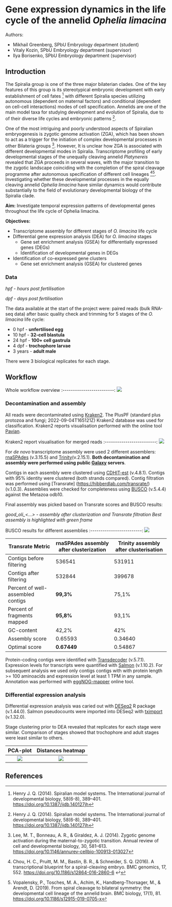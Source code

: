 # Gene expression dynamics in the life cycle of the annelid *Ophelia limacina*

Authors: 

- Mikhail Greenberg, SPbU Embryology department (student)
- Vitaly Kozin, SPbU Embryology department (supervisor)
- Ilya Borisenko, SPbU Embryology department (supervisor)

## Introduction
The Spiralia group is one of the three major bilaterian clades. One of the key features of this group is its stereotypical embryonic development with early establishment of cell fates [^1] with different Spiralia species utilizing autonomous (dependent on maternal factors) and conditional (dependent on cell-cell interactions) modes of cell specification. Annelids are one of the main model taxa for studying development and evolution of Spiralia, due to of their diverse life cycles and embryonic patterns [^1].

One of the most intriguing and poorly understood aspects of Spiralian embryogenesis is zygotic genome activation (ZGA), which has been shown to act as a trigger for the initiation of complex developmental processes in other Bilateria groups [^2]. However, It is unclear how ZGA is associated with different developmental modes in Spiralia. Transcriptome profiling of early developmental stages of the unequally cleaving annelid *Platynereis* revealed that ZGA proceeds in several waves, with the major transition to the zygotic landscape coinciding with the completion of the spiral cleavage programme after autonomous specification of different cell lineages [^3][^4]. Investigating whether these developmental processes in the equally cleaving annelid *Ophelia limacina* have similar dynamics would contribute substantially to the field of evolutionary developmental biology of the Spiralia clade.

**Aim:** Investigate temporal expression patterns of developmental genes throughout the life cycle of Ophelia limacina.

**Objectives:**  
* Transcriptome assembly for different stages of *O. limacina* life cycle
* Differential gene expression analysis (DEA) for *O. limacina* stages
	* Gene set enrichment analysis (GSEA) for differentially expressed genes (DEGs)
	* Identification of developmental genes in DEGs
* Identification of co-expressed gene clusters
  * Gene set enrichment analysis (GSEA) for clustered genes

### Data
*hpf - hours post fertilisation*

*dpf - days post fertilisation*

The data available at the start of the project were: paired reads (bulk RNA-seq data) after basic quality check and trimming for 5 stages of the *O. limacina* life cycle: 

- 0 hpf - **unfertilised egg**
- 10 hpf - **32-cell blastula**
- 24 hpf - **100+ cell gastrula**
- 4 dpf - **trochophore larvae**
- 3 years - **adult male**

There were 3 biological replicates for each stage. 

## Workflow
Whole workflow overview
:-------------------------:
![](pics/workflow.png)

### Decontamination and assembly

All reads were decontaminated using [Kraken2](https://github.com/DerrickWood/kraken2). The PlusPF (standard plus protozoa and fungi; 2022-09-04T165121Z) Kraken2 database was used for classification. Kraken2 reports visualisation performed with the online tool [Pavian](https://fbreitwieser.shinyapps.io/pavian/).

Kraken2 report visualisation for merged reads
:-------------------------:
![](pics/kraken2_results.png) 

For *de novo* transcriptome assembly were used 2 different assemblers: [rnaSPAdes](https://cab.spbu.ru/software/rnaspades/) (v.3.15.5) and [Trinity](https://github.com/trinityrnaseq/)(v.2.15.1). **Both decontamination and assembly were performed using public [Galaxy](https://github.com/galaxyproject) servers**.

Contigs in each assembly were clustered using [CDHIT-est](https://github.com/weizhongli/cdhit) (v.4.8.1). Contigs with 95% identity were clustered (both strands compared). Contig filtration was performed using [Transrate] (https://hibberdlab.com/transrate/) (v.1.0.3). Assemblies were checked for completeness using [BUSCO](https://gitlab.com/ezlab/busco) (v.5.4.4) against the Metazoa odb10. 

Final assembly was picked based on Transrate scores and BUSCO results:

*good_oli_<...> - assembly after clusterization and Transrate filtration*
*Best assembly is highlighted with green frame*

BUSCO results for different assemblies
:-------------------------:
![](pics/busco_results.pmg.png) 

| Transrate Metric | rnaSPAdes assembly after clusterization | Trinity assembly after clusterisation |
|---|---|---|
| Contigs before filtering | 536541 | 531911 |
| Contigs after filtering | 532844 | 399678 |
| Percent of well-assembled contigs | **99,3%** | 75,1% |
| Percent of fragments mapped | **95,8%** | 93,1% |
| GC-content | 42,2% | 42% |
| Assembly score | 0.65593 | 0.34640 |
| Optimal score | **0.67449** | 0.54867  | there are my picture and table

Protein-coding contigs were identified with [Transdecoder](https://github.com/TransDecoder/) (v.5.7.1). Expression levels for transcripts were quantified with [Salmon](https://github.com/COMBINE-lab/salmon) (v.1.10.2). For subsequent analysis we used only contigs contigs with with protein length >= 100 aminoacids and expression level at least 1 TPM in any sample. Annotation was performed with [eggNOG-mapper](http://eggnog-mapper.embl.de/) online tool. 

### Differential expression analysis

Differential expression analysis was caried out with [DESeq2](https://bioconductor.org/packages/release/bioc/html/DESeq2.html) R package (v.1.44.0). Salmon pseudocounts were imported into DESeq2 with [tximport](https://bioconductor.org/packages/release/bioc/html/tximport.html) (v.1.32.0). 

Stage clustering prior to DEA revealed that replicates for each stage were similar. Comparison of stages showed that trochophore and adult stages were least similar to others.

PCA-plot | Distances heatmap
:-------------------------:|:-------------------------:
![](pics/PCA_stages.png)   | ![](pics/distances_stages.png)




## References
[^1]: Henry J. Q. (2014). Spiralian model systems. The International journal of developmental biology, 58(6-8), 389–401. https://doi.org/10.1387/ijdb.140127jh
[^2]: Lee, M. T., Bonneau, A. R., & Giraldez, A. J. (2014). Zygotic genome activation during the maternal-to-zygotic transition. Annual review of cell and developmental biology, 30, 581–613. https://doi.org/10.1146/annurev-cellbio-100913-013027
[^3]: Chou, H. C., Pruitt, M. M., Bastin, B. R., & Schneider, S. Q. (2016). A transcriptional blueprint for a spiral-cleaving embryo. BMC genomics, 17, 552. https://doi.org/10.1186/s12864-016-2860-6 ↩
[^4]: Vopalensky, P., Tosches, M. A., Achim, K., Handberg-Thorsager, M., & Arendt, D. (2019). From spiral cleavage to bilateral symmetry: the developmental cell lineage of the annelid brain. BMC biology, 17(1), 81. https://doi.org/10.1186/s12915-019-0705-x 
